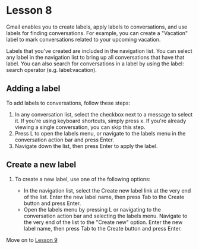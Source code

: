 # Lesson 8

Gmail enables you to create labels, apply labels to conversations, and
use labels for finding conversations. For example, you can create a
"Vacation" label to mark conversations related to your upcoming
vacation.

Labels that you've created are included in the navigation list. You can
select any label in the navigation list to bring up all conversations
that have that label. You can also search for conversations in a label
by using the label: search operator (e.g. label:vacation).

## Adding a label

To add labels to conversations, follow these steps:

1.  In any conversation list, select the checkbox next to a message to
    select it. If you're using keyboard shortcuts, simply press x. If you're already viewing a single conversation, you can
    skip this step.
2.  Press L to open the labels menu, or navigate to the labels menu in
    the conversation action bar and press Enter.
3.  Navigate down the list, then press Enter to apply the label.

## Create a new label

1.  To create a new label, use one of the following options:

    - In the navigation list, select the Create new label link at the
      very end of the list. Enter the new label name, then press Tab
      to the Create button and press Enter.
    - Open the labels menu by pressing L or navigating to the
      conversation action bar and selecting the labels menu. Navigate
      to the very end of the list to the "Create new" option. Enter
      the new label name, then press Tab to the Create button and
      press Enter.

Move on to [Lesson 9](https://moodle.alassist.us/mod/url/view.php?id=2666)
